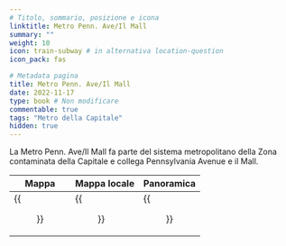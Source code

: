 ```yaml
---
# Titolo, sommario, posizione e icona
linktitle: Metro Penn. Ave/Il Mall
summary: ""
weight: 10
icon: train-subway # in alternativa location-question
icon_pack: fas

# Metadata pagina
title: Metro Penn. Ave/Il Mall
date: 2022-11-17
type: book # Non modificare
commentable: true
tags: "Metro della Capitale"
hidden: true
---
```





La Metro Penn. Ave/Il Mall  fa parte del sistema metropolitano della Zona contaminata della Capitale e collega Pennsylvania Avenue e il Mall.

| Mappa | Mappa locale | Panoramica |
| ----- | ------------ | ---------- |
|  {{<figure src="The_Mall_Penn_Ave_loc.webp">}} | {{<figure src="Metro_Penn._Ave_The_Mall_Metro.webp">}}  | {{<figure src="Penn_Ave_The_Mall_Metro.webp">}}  |